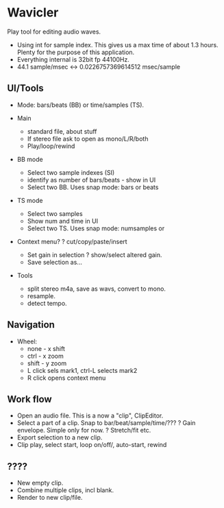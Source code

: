 # Wavicler

Play tool for editing audio waves.

- Using int for sample index. This gives us a max time of about 1.3 hours. Plenty for the purpose of this application.
- Everything internal is 32bit fp 44100Hz.
- 44.1 sample/msec <-> 0.0226757369614512 msec/sample



## UI/Tools
- Mode: bars/beats (BB) or time/samples (TS).

- Main
  - standard file, about stuff
  - If stereo file ask to open as mono/L/R/both
  - Play/loop/rewind

- BB mode
  - Select two sample indexes (SI)
  - identify as number of bars/beats - show in UI
  - Select two BB. Uses snap mode: bars or beats

- TS mode
  - Select two samples
  - Show num and time in UI
  - Select two TS. Uses snap mode: numsamples or 

- Context menu?
  ? cut/copy/paste/insert
  - Set gain in selection
  ? show/select altered gain.
  - Save selection as...

- Tools
  - split stereo m4a, save as wavs, convert to mono.
  - resample.
  - detect tempo.


## Navigation
- Wheel:
  - none - x shift
  - ctrl - x zoom
  - shift - y zoom
  - L click sels mark1, ctrl-L selects mark2
  - R click opens context menu


## Work flow
  - Open an audio file. This is a now a "clip", ClipEditor.
  - Select a part of a clip. Snap to bar/beat/sample/time/???
  ? Gain envelope. Simple only for now.
  ? Stretch/fit etc.
  - Export selection to a new clip.
  - Clip play, select start, loop on/off/, auto-start, rewind

## ????
  - New empty clip.
  - Combine multiple clips, incl blank.
  - Render to new clip/file.

